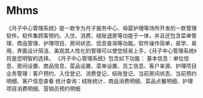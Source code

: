 # Mhms
 《月子中心管理系统》是一款专为月子服务中心、母婴护理等场所开发的一款管理软件。软件集顾客预约、入住、消费、结账退房等功能于一体，并且还包含菜单管理、商品管理、护理项目、房间状态、信息查询等功能。软件操作简单，易学、易用，界面设计简洁、美观其人性化的管理可以使您轻易上手，《月子中心管理系统》将是您明智的选择。 《月子中心管理系统》包含如下功能： 基本信息：单位信息、房间设置、商品信息、菜品设置、菜单设置、员工信息、客户来源、护理项目 业务管理：客户预约、入住登记、消费登记、结账登记、当前房间状态、当前预约明细、客户信息查看 统计查询：结账统计、商品消费明细、菜品点餐明细、护理项目消费明细、营销员预约明细 
